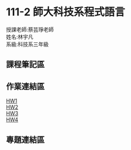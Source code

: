 # 111-2 師大科技系程式語言
授課老師:蔡芸琤老師  
姓名:林宇凡  
系級:科技系三年級  


## 課程筆記區
## 作業連結區
[HW1](https://github.com/flin1206/PL/blob/main/HW1/Untitled.ipynb)  
[HW2](https://github.com/flin1206/PL/blob/main/HW2/HW2.ipynb)  
[HW3](https://github.com/flin1206/PL/blob/main/HW3/a.ipynb)  
[HW4](https://github.com/flin1206/PL/blob/main/HW4/Untitled.ipynb)
## 專題連結區
